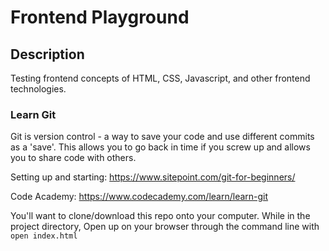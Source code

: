 # Frontend Playground

## Description
Testing frontend concepts of HTML, CSS, Javascript, and other frontend technologies.

### Learn Git
Git is version control - a way to save your code and use different commits as a 'save'. This allows you to go back in time if you screw up and allows you to share code with others.  

Setting up and starting: https://www.sitepoint.com/git-for-beginners/  

Code Academy: https://www.codecademy.com/learn/learn-git  

You'll want to clone/download this repo onto your computer. While in the project directory, Open up on your browser through the command line with `open index.html`
